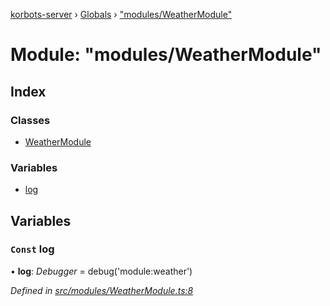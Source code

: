 [korbots-server](../README.md) › [Globals](../globals.md) › ["modules/WeatherModule"](_modules_weathermodule_.md)

# Module: "modules/WeatherModule"

## Index

### Classes

* [WeatherModule](../classes/_modules_weathermodule_.weathermodule.md)

### Variables

* [log](_modules_weathermodule_.md#const-log)

## Variables

### `Const` log

• **log**: *Debugger* = debug('module:weather')

*Defined in [src/modules/WeatherModule.ts:8](https://github.com/Xisabla/Korbots/blob/312334d/server/src/modules/WeatherModule.ts#L8)*
